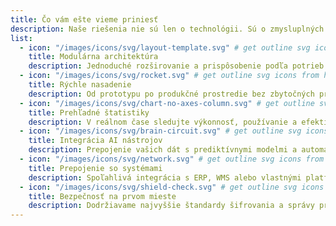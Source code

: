 ```yaml
---
title: Čo vám ešte vieme priniesť
description: Naše riešenia nie sú len o technológii. Sú o zmysluplných funkciách, ktoré podporujú rast vášho biznisu.
list:
  - icon: "/images/icons/svg/layout-template.svg" # get outline svg icons from here - https://www.svgrepo.com/vectors/security/outlined/
    title: Modulárna architektúra
    description: Jednoduché rozširovanie a prispôsobenie podľa potrieb vašej organizácie.
  - icon: "/images/icons/svg/rocket.svg" # get outline svg icons from here - https://www.svgrepo.com/vectors/security/outlined/
    title: Rýchle nasadenie
    description: Od prototypu po produkčné prostredie bez zbytočných prieťahov.
  - icon: "/images/icons/svg/chart-no-axes-column.svg" # get outline svg icons from here - https://www.svgrepo.com/vectors/security/outlined/
    title: Prehľadné štatistiky
    description: V reálnom čase sledujte výkonnosť, používanie a efektivitu riešení.
  - icon: "/images/icons/svg/brain-circuit.svg" # get outline svg icons from here - https://www.svgrepo.com/vectors/security/outlined/
    title: Integrácia AI nástrojov
    description: Prepojenie vašich dát s prediktívnymi modelmi a automatizáciou.
  - icon: "/images/icons/svg/network.svg" # get outline svg icons from here - https://www.svgrepo.com/vectors/security/outlined/
    title: Prepojenie so systémami
    description: Spoľahlivá integrácia s ERP, WMS alebo vlastnými platformami.
  - icon: "/images/icons/svg/shield-check.svg" # get outline svg icons from here - https://www.svgrepo.com/vectors/security/outlined/
    title: Bezpečnosť na prvom mieste
    description: Dodržiavame najvyššie štandardy šifrovania a správy prístupov.
---
```

